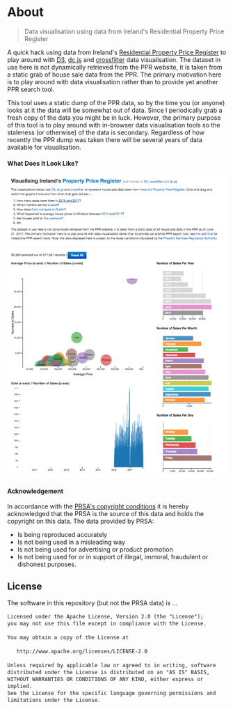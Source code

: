 About
======

> Data visualisation using data from Ireland's Residential Property Price Register

A quick hack using data from Ireland's [Residential Property Price Register](https://www.propertypriceregister.ie/website/npsra/pprweb.nsf/page/ppr-home-en) to play around with [D3](http://d3js.org), [dc.js](http://nickqizhu.github.io/dc.js/) and [crossfilter](http://square.github.io/crossfilter/) data visualisation. The dataset in use here is not dynamically retrieved from the PPR website, it is taken from a static grab of house sale data from the PPR. The primary motivation here is to play around with data visualisation rather than to provide yet another PPR search tool.

This tool uses a static dump of the PPR data, so by the time you (or anyone) looks at it the data will be somewhat out of data. Since I periodically grab a fresh copy of the data you might be in luck. However, the primary purpose of this tool is to play around with  in-browser data visualisation tools so the staleness (or otherwise) of the data is secondary. Regardless of how recently the PPR dump was taken there will be several years of data available for visualisation.

#### What Does It Look Like?

<img src="display.png" alt="Homepage"/>

#### Acknowledgement

In accordance with the [PRSA's copyright conditions](http://www.psr.ie/website/npsra/npsraweb.nsf/page/copyright-en) it is hereby acknowledged that the PRSA is the source of this data and holds the copyright on this data. The data provided by PRSA:

* Is being reproduced accurately
* Is not being used in a misleading way
* Is not being used for advertising or product promotion
* Is not being used for or in support of illegal, immoral, fraudulent or dishonest purposes. 

License
-------

The software in this repository (but not the PRSA data) is ...
 
    Licensed under the Apache License, Version 2.0 (the "License");
    you may not use this file except in compliance with the License.
    
    You may obtain a copy of the License at

       http://www.apache.org/licenses/LICENSE-2.0

    Unless required by applicable law or agreed to in writing, software
    distributed under the License is distributed on an "AS IS" BASIS,
    WITHOUT WARRANTIES OR CONDITIONS OF ANY KIND, either express or implied.
    See the License for the specific language governing permissions and
    limitations under the License.